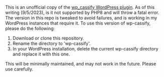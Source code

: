 This is an unofficial copy of the [wp_cassify WordPress plugin](https://wordpress.org/plugins/wp-cassify/).  As of this writing (9/5/2023), is it not supported by PHP8 and will throw a fatal error. The version in this repo is tweaked to avoid failures, and is working in my WordPress instances that require it. To use this version of wp-cassify, please do the following:

1. Download or clone this repository.
2. Rename the directory to 'wp-cassify'.
3. In your WordPress installation, delete the current wp-cassify directory and replace it with this one.

This will be minimally maintained, and may not work in the future. Please use carefully.
